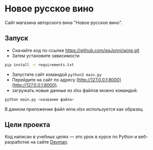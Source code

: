 # Новое русское вино

Сайт магазина авторского вина "Новое русское вино".

## Запуск

- Скачайте код по ссылке https://github.com/qqJonni/wine.git
- Затем установите зависимости

```sh
pip install -r requirements.txt
```
- Запустите сайт командой `python3 main.py`
- Перейдите на сайт по адресу [http://127.0.0.1:8000](http://127.0.0.1:8000).
- загружать новые данные из xlsx файлов можно командой: 

```sh
python main.py <название файла>
```
В данном приложении файл wine.xlsx используется как образец

## Цели проекта

Код написан в учебных целях — это урок в курсе по Python и веб-разработке на сайте [Devman](https://dvmn.org).
